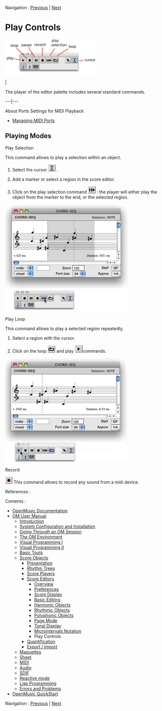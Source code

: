 Navigation : [Previous](Editor-Microintervals "page
précédente\(Microintervals Notation\)") | [Next](Quantification
"Next\(Quantification\)")


# Play Controls

![](../res/player.png)

|

The player of the editor palette includes several standard commands.  
  
---|---  
  
About Ports Settings for MIDI Playback

  * [Managing MIDI Ports](MIDI-Ports)

## Playing Modes

Play Selection

This command allows to play a selection within an object.

  1. Select the cursor ![](../res/curs1_icon.png) .

  2. Add a marker or select a region in the score editor.

  3. Click on the play selection command ![](../res/playsel_icon.png) : the player will either play the object from the marker to the end, or the selected region.

![](../res/player1.png)

Play Loop

This command allows to play a selected region repeatedly.

  1. Select a region with the cursor.

  2. Click on the loop ![](../res/playloop_icon.png) and play ![](../res/play_icon.png)commands.

![](../res/player2.png)

Record

![](../res/recordcurs_icon.png) This command allows to record any sound from a
midi device.

References :

Contents :

  * [OpenMusic Documentation](OM-Documentation)
  * [OM User Manual](OM-User-Manual)
    * [Introduction](00-Contents)
    * [System Configuration and Installation](Installation)
    * [Going Through an OM Session](Goingthrough)
    * [The OM Environment](Environment)
    * [Visual Programming I](BasicVisualProgramming)
    * [Visual Programming II](AdvancedVisualProgramming)
    * [Basic Tools](BasicObjects)
    * [Score Objects](ScoreObjects)
      * [Presentation](Score-Objects-Intro)
      * [Rhythm Trees](RT)
      * [Score Players](ScorePlayer)
      * [Score Editors](ScoreEditors)
        * [Overview](Editor-Overview)
        * [Preferences](Editors-Prefs)
        * [Score Display](Editor-Display)
        * [Basic Editing](Editor-Basics)
        * [Harmonic Objects](Harmonic-Obj-Editor)
        * [Rhythmic Objects](Editor-Rhythm)
        * [Polyphonic Objects](Poly-Multi-Editor)
        * [Page Mode](Editor-PageMode)
        * [Tonal Display](Editor-Tonality)
        * [Microintervals Notation](Editor-Microintervals)
        * Play Controls
      * [Quantification](Quantification)
      * [Export / Import](ImportExport)
    * [Maquettes](Maquettes)
    * [Sheet](Sheet)
    * [MIDI](MIDI)
    * [Audio](Audio)
    * [SDIF](SDIF)
    * [Reactive mode](Reactive)
    * [Lisp Programming](Lisp)
    * [Errors and Problems](errors)
  * [OpenMusic QuickStart](QuickStart-Chapters)

Navigation : [Previous](Editor-Microintervals "page
précédente\(Microintervals Notation\)") | [Next](Quantification
"Next\(Quantification\)")

